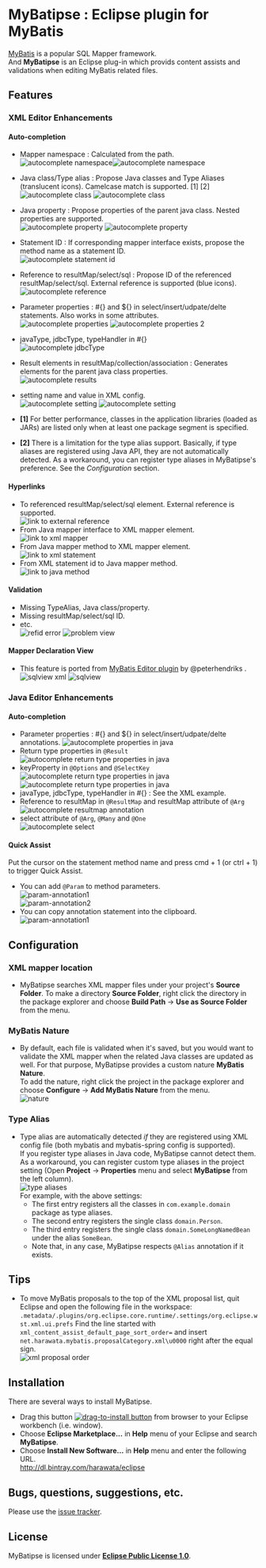 MyBatipse : Eclipse plugin for MyBatis
=======

[MyBatis](http://mybatis.org/) is a popular SQL Mapper framework.  
And __MyBatipse__ is an Eclipse plug-in which provids content assists and validations when editing MyBatis related files.

## Features

### XML Editor Enhancements
#### Auto-completion

- Mapper namespace : Calculated from the path.  
![autocomplete namespace](screen/ac-ns1.png)![autocomplete namespace](screen/ac-ns2.png)
- Java class/Type alias : Propose Java classes and Type Aliases (translucent icons). Camelcase match is supported. [1] [2]  
![autocomplete class](screen/ac-class.png) ![autocomplete class](screen/ac-class-cc.png)
- Java property : Propose properties of the parent java class. Nested properties are supported.  
![autocomplete property](screen/ac-prop1.png) ![autocomplete property](screen/ac-prop2.png)
- Statement ID : If corresponding mapper interface exists, propose the method name as a statement ID.  
![autocomplete statement id](screen/ac-stmt.png)
- Reference to resultMap/select/sql : Propose ID of the referenced resultMap/select/sql. External reference is supported (blue icons).  
![autocomplete reference](screen/ac-ref.png)
- Parameter properties : #{} and ${} in select/insert/udpate/delte statements. Also works in some attributes.  
![autocomplete properties](screen/ac-stmt-prop-xml.png) ![autocomplete properties 2](screen/ac-prop-test.png)
- javaType, jdbcType, typeHandler in #{}  
![autocomplete jdbcType](screen/ac-jdbc-type.png)
- Result elements in resultMap/collection/association : Generates <result /> elements for the parent java class properties.  
![autocomplete results](screen/ac-results.png)
- setting name and value in XML config.  
![autocomplete setting](screen/ac-setting-name.png) ![autocomplete setting](screen/ac-setting-value.png)


- __[1]__ For better performance, classes in the application libraries (loaded as JARs) are listed only when at least one package segment is specified.
- __[2]__ There is a limitation for the type alias support. Basically, if type aliases are registered using Java API, they are not automatically detected. As a workaround, you can register type aliases in MyBatipse's preference. See the _Configuration_ section.

#### Hyperlinks
- To referenced resultMap/select/sql element. External reference is supported.  
![link to external reference](screen/hl-refid.png)
- From Java mapper interface to XML mapper element.  
![link to xml mapper](screen/hl-xml-mapper.png)  
- From Java mapper method to XML mapper element.  
![link to xml statement](screen/hl-xml-statement.png)  
- From XML statement id to Java mapper method.  
![link to java method](screen/hl-java-method.png)


#### Validation
- Missing TypeAlias, Java class/property.
- Missing resultMap/select/sql ID. 
- etc.   
![refid error](screen/err-refid.png)
![problem view](screen/prblm-view.png)

#### Mapper Declaration View
- This feature is ported from [MyBatis Editor plugin](https://code.google.com/a/eclipselabs.org/p/mybatiseditor/) by @peterhendriks .  
![sqlview xml](screen/sqlview-xml.png)
![sqlview](screen/sqlview.png)


### Java Editor Enhancements

#### Auto-completion
- Parameter properties : #{} and ${} in select/insert/udpate/delte annotations.
![autocomplete properties in java](screen/ac-stmt-prop-java.png)  
- Return type properties in ```@Result```  
![autocomplete return type properties in java](screen/ac-result-prop-java.png)  
- keyProperty in ```@Options``` and ```@SelectKey```  
![autocomplete return type properties in java](screen/ac-options-keyprop-java.png)  
![autocomplete return type properties in java](screen/ac-selkey-keyprop-java.png)  
- javaType, jdbcType, typeHandler in #{}  : See the XML example.
- Reference to resultMap in ```@ResultMap``` and resultMap attribute of ```@Arg```  
![autocomplete resultmap annotation](screen/ac-rmap-java.png)  
- select attribute of ```@Arg```, ```@Many``` and ```@One```  
![autocomplete select](screen/ac-select-java.png) 

#### Quick Assist

Put the cursor on the statement method name and press cmd + 1 (or ctrl + 1) to trigger Quick Assist.

- You can add ```@Param``` to method parameters.  
![param-annotation1](screen/qa-add-param1.png)  
![param-annotation2](screen/qa-add-param2.png)  
- You can copy annotation statement into the clipboard. 
![param-annotation1](screen/qa-copy-statement.png)  


## Configuration

### XML mapper location
- MyBatipse searches XML mapper files under your project's __Source Folder__. To make a directory __Source Folder__, right click the directory in the package explorer and choose __Build Path__ -> __Use as Source Folder__ from the menu.

### MyBatis Nature
- By default, each file is validated when it's saved, but you would want to validate the XML mapper when the related Java classes are updated as well. For that purpose, MyBatipse provides a custom nature __MyBatis Nature__.  
To add the nature, right click the project in the package explorer and choose __Configure__ -> __Add MyBatis Nature__ from the menu.   
![nature](screen/nature.png)

### Type Alias
- Type alias are automatically detected _if_ they are registered using XML config file (both mybatis and mybatis-spring config is supported).  
If you register type aliases in Java code, MyBatipse cannot detect them. As a workaround, you can register custom type aliases in the project setting (Open __Project__ -> __Properties__ menu and select __MyBatipse__ from the left column).  
![type aliases](screen/pref-alias.png)   
For example, with the above settings: 
  - The first entry registers all the classes in ```com.example.domain``` package as type aliases.  
  - The second entry registers the single class ```domain.Person```.  
  - The third entry registers the single class ```domain.SomeLongNamedBean``` under the alias ```SomeBean```.
  - Note that, in any case, MyBatipse respects ```@Alias``` annotation if it exists.

## Tips
- To move MyBatis proposals to the top of the XML proposal list, quit Eclipse and open the following file in the workspace: ```.metadata/.plugins/org.eclipse.core.runtime/.settings/org.eclipse.wst.xml.ui.prefs``` Find the line started with ```xml_content_assist_default_page_sort_order=``` and insert ```net.harawata.mybatis.proposalCategory.xml\u0000``` right after the equal sign.  
![xml proposal order](screen/xml-proposal-order.png)  



## Installation

There are several ways to install MyBatipse.

- Drag this button [![drag-to-install button](http://marketplace.eclipse.org/misc/installbutton.png)](http://marketplace.eclipse.org/marketplace-client-intro?mpc_install=1467819)  from browser to your Eclipse workbench (i.e. window).
- Choose __Eclipse Marketplace...__ in __Help__ menu of your Eclipse and search __MyBatipse__.
- Choose __Install New Software...__ in __Help__ menu and enter the following URL.  
http://dl.bintray.com/harawata/eclipse

## Bugs, questions, suggestions, etc.
Please use the [issue tracker](https://github.com/harawata/mybatipse/issues).  


## License
MyBatipse is licensed under [__Eclipse Public License 1.0__](http://www.eclipse.org/legal/epl-v10.html).
